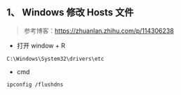 ## 1、 Windows 修改 Hosts 文件

> 参考博客：https://zhuanlan.zhihu.com/p/114306238

- 打开 window + R

```text
C:\Windows\System32\drivers\etc
```

- cmd

```text
ipconfig /flushdns
```

